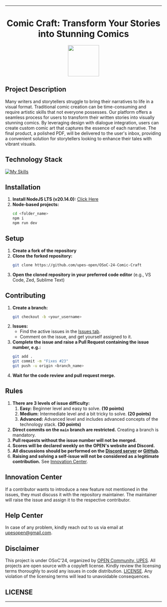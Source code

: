 
---

<div align="center">
    <h1>Comic Craft: Transform Your Stories into Stunning Comics</h1>

<img src='https://github.com/upes-open/Git-WorkShop/assets/101355193/b9315c8e-5aaa-438e-ab5a-48b25571dc90' width=100>

</div>

## Project Description

Many writers and storytellers struggle to bring their narratives to life in a visual format. Traditional comic creation can be time-consuming and require artistic skills that not everyone possesses. Our platform offers a seamless process for users to transform their written stories into visually stunning comics. By leveraging design with dialogue integration, users can create custom comic art that captures the essence of each narrative. The final product, a polished PDF, will be delivered to the user's inbox, providing a convenient solution for storytellers looking to enhance their tales with vibrant visuals.

<h2>Technology Stack</h2>

[![My Skills](https://skillicons.dev/icons?i=react,tailwind,nodejs,express,mongodb)](https://skillicons.dev)

## Installation

1. **Install NodeJS LTS (v20.14.0):** [Click Here](https://nodejs.org/en/download/package-manager)
2. **Node-based projects:**
    ```zsh
    cd <folder_name>
    npm i
    npm run dev
    ```

## Setup

1. **Create a fork of the repository**
2. **Clone the forked repository:**
    ```zsh
    git clone https://github.com/upes-open/OSoC-24-Comic-Craft
    ```
3. **Open the cloned repository in your preferred code editor** (e.g., VS Code, Zed, Sublime Text)

## Contributing

1. **Create a branch:**
    ```zsh
    git checkout -b <your_username>
    ```
2. **Issues:**
    - Find the active issues in the [Issues tab](https://github.com/upes-open/OSoC-24-Comic-Craft/issues).
    - Comment on the issue, and get yourself assigned to it.
3. **Complete the issue and raise a Pull Request containing the issue number, e.g.:**
    ```zsh
    git add .
    git commit -m "Fixes #23"
    git push -u origin <branch_name>
    ```
4. **Wait for the code review and pull request merge.**

## Rules

1. **There are 3 levels of issue difficulty:**
    1. **Easy:** Beginner level and easy to solve. **(10 points)**
    2. **Medium:** Intermediate level and a bit tricky to solve. **(20 points)**
    3. **Advanced:** Advanced level and includes advanced concepts of the technology stack. **(30 points)**
2. **Direct commits on the `main` branch are restricted.** Creating a branch is mandatory.
3. **Pull requests without the issue number will not be merged.**
4. **Scores will be declared weekly on the OPEN's website and Discord.**
5. **All discussions should be performed on the [Discord server](https://upes-open.org/Discord) or [GitHub](https://github.com/upes-open).**
6. **Raising and solving a self-issue will not be considered as a legitimate contribution.** See [Innovation Center](#innovation-center).

## Innovation Center

If a contributor wants to introduce a new feature not mentioned in the issues, they must discuss it with the repository maintainer. The maintainer will raise the issue and assign it to the respective contributor.

## Help Center

In case of any problem, kindly reach out to us via email at [upesopen@gmail.com](mailto:upesopen@gmail.com).

## Disclaimer

This project is under OSoC'24, organized by [OPEN Community, UPES](https://upes-open.org). All projects are open source with a copyleft license. Kindly review the licensing terms thoroughly to avoid any issues in code distribution. [LICENSE](). Any violation of the licensing terms will lead to unavoidable consequences.

## LICENSE

---
